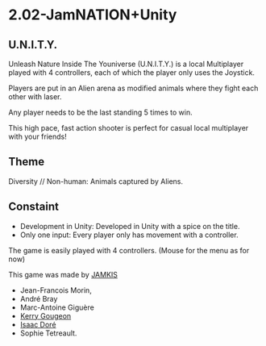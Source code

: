 # 2.02-JamNATION+Unity

## U.N.I.T.Y.


Unleash Nature Inside The Youniverse (U.N.I.T.Y.) is a local Multiplayer played with 4 controllers, each of which the player only uses the Joystick. 


Players are put in an Alien arena as modified animals where they fight each other with laser. 


Any player needs to be the last standing 5 times to win.


This high pace, fast action shooter is perfect for casual local multiplayer with your friends!


## Theme

Diversity // Non-human: Animals captured by Aliens.

## Constaint

*  Development in Unity: Developed in Unity with a spice on the title.
*  Only one input: Every player only has movement with a controller.


The game is easily played with 4 controllers. (Mouse for the menu as for now)


This game was made by [JAMKIS](https://jamkis.itch.io/)
* Jean-Francois Morin,
* André Bray
* Marc-Antoine Giguère 
* [Kerry Gougeon](https://github.com/Kerry-G) 
* [Isaac Doré](https://github.com/Swess)
* Sophie Tetreault.
